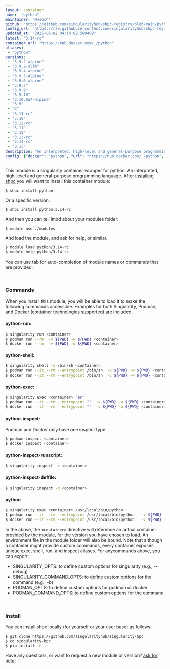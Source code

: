 ```yaml
---
layout: container
name:  "python"
maintainer: "@vsoch"
github: "https://github.com/singularityhub/shpc-registry/blob/main/python/container.yaml"
config_url: "https://raw.githubusercontent.com/singularityhub/shpc-registry/main/python/container.yaml"
updated_at: "2025-06-02 04:14:02.500489"
latest: "3.14-rc"
container_url: "https://hub.docker.com/_/python"
aliases:
 - "python"
versions:
 - "3.9.2-alpine"
 - "3.9.2-slim"
 - "3.9.4-alpine"
 - "3.9.5-alpine"
 - "3.9.6-alpine"
 - "3.9.7"
 - "3.9.9"
 - "3.9.10"
 - "3.10.0a7-alpine"
 - "3.9"
 - "3"
 - "3.11-rc"
 - "3.10"
 - "3.12-rc"
 - "3.11"
 - "3.12"
 - "3.13-rc"
 - "3.14-rc"
 - "3.13"
description: "An interpreted, high-level and general-purpose programming language."
config: {"docker": "python", "url": "https://hub.docker.com/_/python", "maintainer": "@vsoch", "description": "An interpreted, high-level and general-purpose programming language.", "latest": {"3.14-rc": "sha256:f7238711afffa9f0f2479aa8fba53fb1265cfa38d76bcb9ddcc0144627ffe273"}, "tags": {"3.9.2-alpine": "sha256:f046c06388c0721961fe5c9b6184d2f8aeb7eb01b39601babab06cfd975dae01", "3.9.2-slim": "sha256:ce367bb30b8928efb632c369e3bd4a8dbd7905417bd0a245087a82c250e54a24", "3.9.4-alpine": "sha256:419a7502c95b49946fbdd8228b32243597d9e9f191ddfe5468a3b9b3fe64051d", "3.9.5-alpine": "sha256:7dd8962ad2a63403428d652a64d814a5002f1386379355edf5970e40557fe4e6", "3.9.6-alpine": "sha256:954ea8d05e9041d1dd17b69eb13708a60ef8b8bcc76d928beb4d137e2a9ceb30", "3.9.7": "sha256:8771691756bbf5beff80d64fca8f5b12e018352ddd9e30d8cdfef8cc3717b0e6", "3.9.9": "sha256:dd8335df6162579adadd56ff2b9fbd61199da5405c8856c6e34356c13b48cce4", "3.9.10": "sha256:3aae21920963df3205fba69826cc07fcf2fad91f9e062add921766b36e89e6e8", "3.10.0a7-alpine": "sha256:9b7958e47cd5bd4d092c3b28802493ad1870bce988b2f6ff97f6c81d96fcda80", "3.9": "sha256:2b5aeaeccd9b6d8a54541c5f8406cb1d68a09ff9cd7ee7034f2d7d589a40e16c", "3": "sha256:3abe339a3bc81ffabcecf9393445594124de6420b3cfddf248c52b1115218f04", "3.11-rc": "sha256:871f5e5c05f66bfa5b22f506a60774dbd45fc65fd309d23e856ab124a7cbb17b", "3.10": "sha256:d188cfc2b726fa69a76d1eaebb50a80bc61fa312a4aad6bbda145b0ec77dcf75", "3.12-rc": "sha256:5cd18b1cf43ccc797ec20fadc9f9307bc709b7edca41675ff0c6eafd94479d9d", "3.11": "sha256:aeb7cf72ae3acee0a0af0a6e09023201a103d359cf64da9fcd06bdfdef98c24f", "3.12": "sha256:b754ee20e4e21c1b5c3c7ee596e465e3242aca4b3fad19b63fa90c236082f7ce", "3.13-rc": "sha256:0ef44132d83d097528a8b47bfaedc7d6e1deea69ada0827bf954812454d4ec5f", "3.14-rc": "sha256:f7238711afffa9f0f2479aa8fba53fb1265cfa38d76bcb9ddcc0144627ffe273", "3.13": "sha256:3abe339a3bc81ffabcecf9393445594124de6420b3cfddf248c52b1115218f04"}, "filter": ["3[.]*", "^(?!.*alpine).*$", "^(?!.*windows).*$"], "aliases": {"python": "/usr/local/bin/python"}}
---
```


This module is a singularity container wrapper for python.
An interpreted, high-level and general-purpose programming language.
After [installing shpc](#install) you will want to install this container module:


```bash
$ shpc install python
```

Or a specific version:

```bash
$ shpc install python:3.14-rc
```

And then you can tell lmod about your modules folder:

```bash
$ module use ./modules
```

And load the module, and ask for help, or similar.

```bash
$ module load python/3.14-rc
$ module help python/3.14-rc
```

You can use tab for auto-completion of module names or commands that are provided.

<br>

### Commands

When you install this module, you will be able to load it to make the following commands accessible.
Examples for both Singularity, Podman, and Docker (container technologies supported) are included.

#### python-run:

```bash
$ singularity run <container>
$ podman run --rm  -v ${PWD} -w ${PWD} <container>
$ docker run --rm  -v ${PWD} -w ${PWD} <container>
```

#### python-shell:

```bash
$ singularity shell -s /bin/sh <container>
$ podman run --it --rm --entrypoint /bin/sh  -v ${PWD} -w ${PWD} <container>
$ docker run --it --rm --entrypoint /bin/sh  -v ${PWD} -w ${PWD} <container>
```

#### python-exec:

```bash
$ singularity exec <container> "$@"
$ podman run --it --rm --entrypoint ""  -v ${PWD} -w ${PWD} <container> "$@"
$ docker run --it --rm --entrypoint ""  -v ${PWD} -w ${PWD} <container> "$@"
```

#### python-inspect:

Podman and Docker only have one inspect type.

```bash
$ podman inspect <container>
$ docker inspect <container>
```

#### python-inspect-runscript:

```bash
$ singularity inspect -r <container>
```

#### python-inspect-deffile:

```bash
$ singularity inspect -d <container>
```


#### python

```bash
$ singularity exec <container> /usr/local/bin/python
$ podman run --it --rm --entrypoint /usr/local/bin/python   -v ${PWD} -w ${PWD} <container> -c " $@"
$ docker run --it --rm --entrypoint /usr/local/bin/python   -v ${PWD} -w ${PWD} <container> -c " $@"
```



In the above, the `<container>` directive will reference an actual container provided
by the module, for the version you have chosen to load. An environment file in the
module folder will also be bound. Note that although a container
might provide custom commands, every container exposes unique exec, shell, run, and
inspect aliases. For anycommands above, you can export:

 - SINGULARITY_OPTS: to define custom options for singularity (e.g., --debug)
 - SINGULARITY_COMMAND_OPTS: to define custom options for the command (e.g., -b)
 - PODMAN_OPTS: to define custom options for podman or docker
 - PODMAN_COMMAND_OPTS: to define custom options for the command

<br>

### Install

You can install shpc locally (for yourself or your user base) as follows:

```bash
$ git clone https://github.com/singularityhub/singularity-hpc
$ cd singularity-hpc
$ pip install -e .
```

Have any questions, or want to request a new module or version? [ask for help!](https://github.com/singularityhub/singularity-hpc/issues)